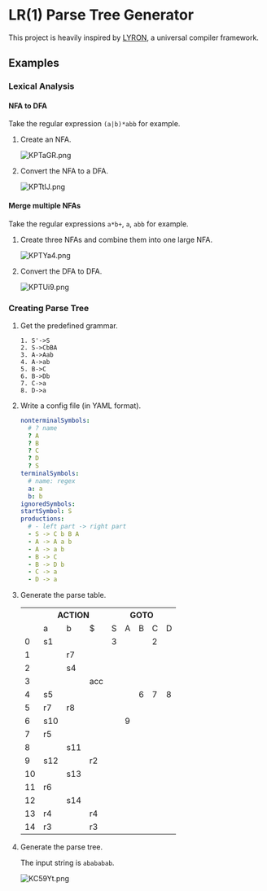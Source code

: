 # LR(1) Parse Tree Generator

This project is heavily inspired by [LYRON](https://github.com/LLyronx/LYRON), a universal compiler framework.

## Examples

### Lexical Analysis

#### NFA to DFA

Take the regular expression `(a|b)*abb` for example.

1. Create an NFA.

    ![KPTaGR.png](https://s2.ax1x.com/2019/10/16/KPTaGR.png)
    
2. Convert the NFA to a DFA.

    ![KPTtIJ.png](https://s2.ax1x.com/2019/10/16/KPTtIJ.png)

#### Merge multiple NFAs

Take the regular expressions `a*b+`, `a`, `abb` for example.

1. Create three NFAs and combine them into one large NFA.

    ![KPTYa4.png](https://s2.ax1x.com/2019/10/16/KPTYa4.png)

2. Convert the DFA to DFA.

    ![KPTUi9.png](https://s2.ax1x.com/2019/10/16/KPTUi9.png)

### Creating Parse Tree

1. Get the predefined grammar.

    ```
    1. S'->S
    2. S->CbBA
    3. A->Aab
    4. A->ab
    5. B->C
    6. B->Db
    7. C->a
    8. D->a
    ```

2. Write a config file (in YAML format).

    ```yaml
    nonterminalSymbols:
      # ? name
      ? A
      ? B
      ? C
      ? D
      ? S
    terminalSymbols:
      # name: regex
      a: a
      b: b
    ignoredSymbols:
    startSymbol: S
    productions:
      # - left part -> right part
      - S -> C b B A
      - A -> A a b
      - A -> a b
      - B -> C
      - B -> D b
      - C -> a
      - D -> a
    ```

3. Generate the parse table.

    <table>
      <tr>
        <th></th>
        <th colspan="3">ACTION</th>
        <th colspan="5">GOTO</th>
      </tr>
      <tr>
        <td></td>
        <td>a</td>
        <td>b</td>
        <td>$</td>
        <td>S</td>
        <td>A</td>
        <td>B</td>
        <td>C</td>
        <td>D</td>
      </tr>
      <tr>
        <td>0</td>
        <td>s1</td>
        <td></td>
        <td></td>
        <td>3</td>
        <td></td>
        <td></td>
        <td>2</td>
        <td></td>
      </tr>
      <tr>
        <td>1</td>
        <td></td>
        <td>r7</td>
        <td></td>
        <td></td>
        <td></td>
        <td></td>
        <td></td>
        <td></td>
      </tr>
      <tr>
        <td>2</td>
        <td></td>
        <td>s4</td>
        <td></td>
        <td></td>
        <td></td>
        <td></td>
        <td></td>
        <td></td>
      </tr>
      <tr>
        <td>3</td>
        <td></td>
        <td></td>
        <td>acc</td>
        <td></td>
        <td></td>
        <td></td>
        <td></td>
        <td></td>
      </tr>
      <tr>
        <td>4</td>
        <td>s5</td>
        <td></td>
        <td></td>
        <td></td>
        <td></td>
        <td>6</td>
        <td>7</td>
        <td>8</td>
      </tr>
      <tr>
        <td>5</td>
        <td>r7</td>
        <td>r8</td>
        <td></td>
        <td></td>
        <td></td>
        <td></td>
        <td></td>
        <td></td>
      </tr>
      <tr>
        <td>6</td>
        <td>s10</td>
        <td></td>
        <td></td>
        <td></td>
        <td>9</td>
        <td></td>
        <td></td>
        <td></td>
      </tr>
      <tr>
        <td>7</td>
        <td>r5</td>
        <td></td>
        <td></td>
        <td></td>
        <td></td>
        <td></td>
        <td></td>
        <td></td>
      </tr>
      <tr>
        <td>8</td>
        <td></td>
        <td>s11</td>
        <td></td>
        <td></td>
        <td></td>
        <td></td>
        <td></td>
        <td></td>
      </tr>
      <tr>
        <td>9</td>
        <td>s12</td>
        <td></td>
        <td>r2</td>
        <td></td>
        <td></td>
        <td></td>
        <td></td>
        <td></td>
      </tr>
      <tr>
        <td>10</td>
        <td></td>
        <td>s13</td>
        <td></td>
        <td></td>
        <td></td>
        <td></td>
        <td></td>
        <td></td>
      </tr>
      <tr>
        <td>11</td>
        <td>r6</td>
        <td></td>
        <td></td>
        <td></td>
        <td></td>
        <td></td>
        <td></td>
        <td></td>
      </tr>
      <tr>
        <td>12</td>
        <td></td>
        <td>s14</td>
        <td></td>
        <td></td>
        <td></td>
        <td></td>
        <td></td>
        <td></td>
      </tr>
      <tr>
        <td>13</td>
        <td>r4</td>
        <td></td>
        <td>r4</td>
        <td></td>
        <td></td>
        <td></td>
        <td></td>
        <td></td>
      </tr>
      <tr>
        <td>14</td>
        <td>r3</td>
        <td></td>
        <td>r3</td>
        <td></td>
        <td></td>
        <td></td>
        <td></td>
        <td></td>
      </tr>
    </table>

4. Generate the parse tree.

    The input string is `abababab`.
    
    ![KC59Yt.png](https://s2.ax1x.com/2019/10/15/KC59Yt.png)
